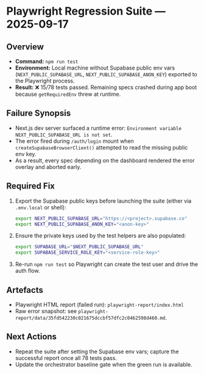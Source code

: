 # Playwright Regression Suite — 2025-09-17

## Overview
- **Command:** `npm run test`
- **Environment:** Local machine without Supabase public env vars (`NEXT_PUBLIC_SUPABASE_URL`, `NEXT_PUBLIC_SUPABASE_ANON_KEY`) exported to the Playwright process.
- **Result:** ❌ 15/78 tests passed. Remaining specs crashed during app boot because `getRequiredEnv` threw at runtime.

## Failure Synopsis
- Next.js dev server surfaced a runtime error: `Environment variable NEXT_PUBLIC_SUPABASE_URL is not set`.
- The error fired during `/auth/login` mount when `createSupabaseBrowserClient()` attempted to read the missing public env key.
- As a result, every spec depending on the dashboard rendered the error overlay and aborted early.

## Required Fix
1. Export the Supabase public keys before launching the suite (either via `.env.local` or shell):
   ```bash
   export NEXT_PUBLIC_SUPABASE_URL="https://<project>.supabase.co"
   export NEXT_PUBLIC_SUPABASE_ANON_KEY="<anon-key>"
   ```
2. Ensure the private keys used by the test helpers are also populated:
   ```bash
   export SUPABASE_URL="$NEXT_PUBLIC_SUPABASE_URL"
   export SUPABASE_SERVICE_ROLE_KEY="<service-role-key>"
   ```
3. Re-run `npm run test` so Playwright can create the test user and drive the auth flow.

## Artefacts
- Playwright HTML report (failed run): `playwright-report/index.html`
- Raw error snapshot: see `playwright-report/data/35fd542230c021675dccbf57dfc2c0462598d460.md`.

## Next Actions
- Repeat the suite after setting the Supabase env vars; capture the successful report once all 78 tests pass.
- Update the orchestrator baseline gate when the green run is available.
